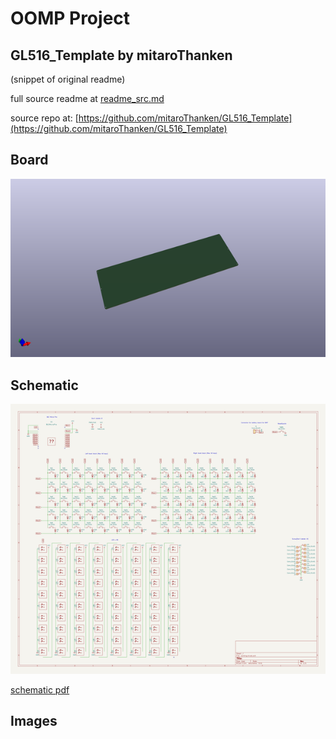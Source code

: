 # OOMP Project  
## GL516_Template  by mitaroThanken  
  
(snippet of original readme)  
  
  
  full source readme at [readme_src.md](readme_src.md)  
  
source repo at: [https://github.com/mitaroThanken/GL516_Template](https://github.com/mitaroThanken/GL516_Template)  
## Board  
  
[![working_3d.png](working_3d_600.png)](working_3d.png)  
## Schematic  
  
[![working_schematic.png](working_schematic_600.png)](working_schematic.png)  
  
[schematic pdf](working_schematic.pdf)  
## Images  
